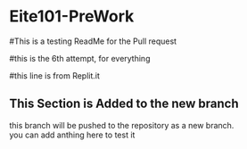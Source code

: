 # Eite101-PreWork

#This is a testing ReadMe for the Pull request 

#this is the 6th attempt, for everything

#this line is from Replit.it

## This Section is Added to the new branch
this branch will be pushed to the repository as a new branch. <br/>
you can add anthing here to test it